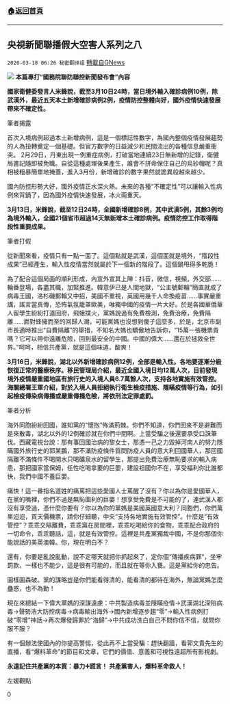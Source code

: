 ###  [:house:返回首頁](https://github.com/ourhimalayas/txt)
---

## 央視新聞聯播假大空害人系列之八
`2020-03-18 06:26 秘密翻译组` [轉載自GNews](https://gnews.org/zh-hant/144233/)

![](https://s3-ap-northeast-1.amazonaws.com/news.guo.offload.media/wp-content/uploads/2020/03/18062512/8-13.png)
**本篇專打“國務院聯防聯控新聞發布會”內容**

**國家衛健委發言人米鋒說，截至3月10日24時，當日境外輸入確診病例10例，除武漢外，最近五天本土新增確診病例2例，疫情防控整體向好，國外疫情快速發展帶來不確定性。**

筆者揭露

首次入境病例超過本土新增病例，這是一個標誌性數字，為國內整個疫情發展趨勢的人為扭轉奠定一個基礎。但官方數字的日益減少和民間流出的各種信息嚴重衝突。 2月29日，丹東出現一例重症病例，打破當地連續23日無新增的記錄，衛健局書記隨即被免職。自從這種處理後果產生，誰會不拼命保住自己的烏紗帽呢？真相被粗暴簡單地掩蓋，進入3月份，新增確診的數字果然就詭異般越來越少。

國內防控形勢大好，國外疫情正水深火熱。未來的各種“不確定性”可以讓輸入性病例來背鍋了，因為國外疫情快速發展，冰火兩重天。

**3月13日，米鋒說，截至12日24時，全國新增確診8例，其中武漢5例，其餘3例均為境外輸入，全國21個省市超過14天無新增本土確診病例。疫情防控工作取得階段性重要成果。**

筆者打假

從新聞來看，疫情只有一點一面了。這個點就是武漢，這個面就是境外，“階段性成果”已經產生，輸入性疫情當然就屬於下一個新的階段了。這個鍋甩得多乾脆！

為了配合這個局面的順利形成，內宣外宣其上陣：抖音，微信，視頻，外交部……輪番登場，各盡其職，加緊推進。韓意伊已是人間地獄，“公主號郵輪”簡直就成了病毒王國，洛杉磯郵輪又中招，美國不重視，英國用幾千人命換疫苗……事實嚴重講，謠言當真傳，恐怖氣氛籠罩歐美，唯獨中國的疫情一片大好。於是各國華僑華人留學生紛紛打道回府，飛蛾撲火，黨媽說過有免費檢測，免費治療，免費隔離……面對蜂擁而至的回歸人潮，可能黨媽也沒想到傻子這麼多，於是，北京市副市長適時推出“自費隔離”的舉措，不知名大媽也驕傲地告訴你，“15萬一張機票貴嗎？它可以帶你遠離危險，回到最安全的中國。中國的偉大……還在於拯救全世界。”呵呵，相信共產黨，就是這個味道，酸爽！

**3月16日，米鋒說，湖北以外新增確診病例12例，全部是輸入性。各地要逐漸分級恢復正常的醫療秩序。移民管理局介紹，最近全國入境日均12萬人次，目前發現境外疫情嚴重國地區有旅行史的入境人員6.7萬餘人次，支持各地實施有效管控。海關總署王軍介紹，對於入境人員拒絕執行衛生檢疫措施、隱瞞疫情等行為，如引起檢疫傳染病傳播或嚴重傳播危險，將依刑法定罪處罰。**

筆者分析

海外同胞紛紛回國，誰知黨的“懷抱”佈滿荊棘。你們不知道，你們回來不是避難而是來散毒，湖北以外的12例確診就在你們中間啊。上當受騙之後還要承受口誅筆伐。西藏電視台說：那有事回國治病的黎女士，那憑一己之力毀掉河南人的努力隱瞞國外旅行史的郭某鵬，那不滿防疫條件質問防疫人員的意大利回國華人，那回國隔離不滿條件不喝開水只喝礦泉水的留學生，那提出免費治療無恥要求的輸入病患，那把國家當保姆，任性吃喝拿要的巨嬰，建設祖國你不在，享受福利你比誰都快，我們中國不養巨嬰。

痛快！這一番指名道姓的痛罵把這些愛國人士罵醒了沒有？你以為你是愛國華人，在黨的嘴裡，你們不過是無恥圖利的巨嬰！想享受免費是不可能的了，連武漢人都沒有享受過，憑什麼你要有？你以為你的黨媽是美國英國意大利？同胞們，你們萬里迢迢，買天價機票，請你仔細聽，中央“支持各地實施有效管控”。什麼是“有效管控”？乖乖交隔離費，乖乖窩在房間裡，乖乖吃喝給你的食物，乖乖配合政府的一切命令，乖乖聽話，這，就是有效管控。這裡是共產黨獨裁中國，不是你那個你能說話的美英澳韓。你，現在明白不？

還有，你要是亂說亂動，說不定哪天就把你抓起來了，定你個“傳播疾病罪”，坐牢罰款，一樣也不能少，這是很有可能的，而且就在等你入甕。這是黨給你的忠告。

圖樣圖森破。黨的謀略豈是你們能看得清的，能看清的都待在海外，無論黨媽怎麼蠱惑，也不為動！

現在來總結一下偉大黨媽的深謀遠慮：中共製造病毒並隱瞞疫情→武漢湖北深陷病毒→聲勢浩大防控病毒→病毒輸出海外→國內新增逐步趨“零”→輸入性病例打破“零增”神話→再次爆發歸罪於“海歸”→中共成功洗白自己不問你信不信，就問你服不服？

有一個辦法使國內的你提高警惕，從此再不上當受騙：趕快翻牆，看郭文貴先生的直播，看“爆料革命”的節目和文章，它們的價值、意義和可視性遠超所有影視劇。

**永遠記住共產黨的本質：暴力➕謊言！ 
共產黨害人，爆料革命救人！**

左媛觀點

0

